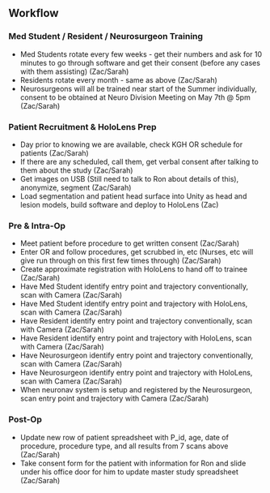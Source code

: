 ## Workflow

### Med Student / Resident / Neurosurgeon Training

* Med Students rotate every few weeks - get their numbers and ask for 10 minutes to go through software and get their consent (before any cases with them assisting) (Zac/Sarah)
* Residents rotate every month - same as above (Zac/Sarah)
* Neurosurgeons will all be trained near start of the Summer individually, consent to be obtained at Neuro Division Meeting on May 7th @ 5pm (Zac/Sarah)

### Patient Recruitment & HoloLens Prep

* Day prior to knowing we are available, check KGH OR schedule for patients (Zac/Sarah)
* If there are any scheduled, call them, get verbal consent after talking to them about the study (Zac/Sarah)
* Get images on USB (Still need to talk to Ron about details of this), anonymize, segment (Zac/Sarah)
* Load segmentation and patient head surface into Unity as head and lesion models, build software and deploy to HoloLens (Zac)

### Pre & Intra-Op

* Meet patient before procedure to get written consent (Zac/Sarah)
* Enter OR and follow procedures, get scrubbed in, etc (Nurses, etc will give run through on this first few times through) (Zac/Sarah)
* Create approximate registration with HoloLens to hand off to trainee (Zac/Sarah)
* Have Med Student identify entry point and trajectory conventionally, scan with Camera (Zac/Sarah)
* Have Med Student identify entry point and trajectory with HoloLens, scan with Camera (Zac/Sarah)
* Have Resident identify entry point and trajectory conventionally, scan with Camera (Zac/Sarah)
* Have Resident identify entry point and trajectory with HoloLens, scan with Camera (Zac/Sarah)
* Have Neurosurgeon identify entry point and trajectory conventionally, scan with Camera (Zac/Sarah)
* Have Neurosurgeon identify entry point and trajectory with HoloLens, scan with Camera (Zac/Sarah)
* When neuronav system is setup and registered by the Neurosurgeon, scan entry point and trajectory with Camera (Zac/Sarah)

### Post-Op

* Update new row of patient spreadsheet with P_id, age, date of procedure, procedure type, and all results from 7 scans above (Zac/Sarah)
* Take consent form for the patient with information for Ron and slide under his office door for him to update master study spreadsheet (Zac/Sarah)
